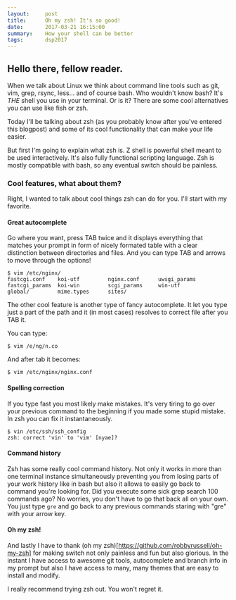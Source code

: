 ```yaml
---
layout:     post
title:      Oh my zsh! It's so good!
date:       2017-03-21 16:15:00
summary:    How your shell can be better 
tags:       dsp2017
---
```


## Hello there, fellow reader. 

When we talk about Linux we think about command line tools such as git, vim, grep,
rsync, less... and of course bash. Who wouldn't know bash? It's *THE* shell you
use in your terminal. Or is it? There are some cool alternatives you can use like
fish or zsh. 

Today I'll be talking about zsh (as you probably know after you've entered this 
blogpost) and some of its cool functionality that can make your life easier.

But first I'm going to explain what zsh is. Z shell is powerful shell meant to be
used interactively. It's also fully functional scripting language. Zsh is mostly
compatible with bash, so any eventual switch should be painless. 

### Cool features, what about them?

Right, I wanted to talk about cool things zsh can do for you. I'll start with my
favorite. 

#### Great autocomplete

Go where you want, press TAB twice and it displays everything that matches your 
prompt in form of nicely formated table with a clear distinction between directories
and files. And you can type TAB and arrows to move through the options!

```
$ vim /etc/nginx/
fastcgi.conf    koi-utf         nginx.conf      uwsgi_params  
fastcgi_params  koi-win         scgi_params     win-utf       
global/         mime.types      sites/                        
``` 

The other cool feature is another type of fancy autocomplete. It let you type just
a part of the path and it (in most cases) resolves to correct file after you TAB
it.  

You can type: 
```
$ vim /e/ng/n.co
```
And after tab it becomes:
```
$ vim /etc/nginx/nginx.conf 
```

#### Spelling correction

If you type fast you most likely make mistakes. It's very tiring to go over your
previous command to the beginning if you made some stupid mistake. In zsh you can
fix it instantaneously. 

```
$ vin /etc/ssh/ssh_config 
zsh: correct 'vin' to 'vim' [nyae]? 
```

#### Command history 

Zsh has some really cool command history. Not only it works in more than one terminal
instance simultaneously preventing you from losing parts of your work history like
in bash but also it allows to easily go back to command you're looking for. Did you
execute some sick grep search 100 commands ago? No worries, you don't have to go 
that back all on your own. You just type `gre` and go back to any previous commands
staring with "gre" with your arrow key. 

#### Oh my zsh!

And lastly I have to thank (oh my zsh)[https://github.com/robbyrussell/oh-my-zsh]
for making switch not only painless and fun but also glorious. In the instant I 
have access to awesome git tools, autocomplete and branch info in my prompt but
also I have access to many, many themes that are easy to install and modify. 

I really recommend trying zsh out. You won't regret it. 
